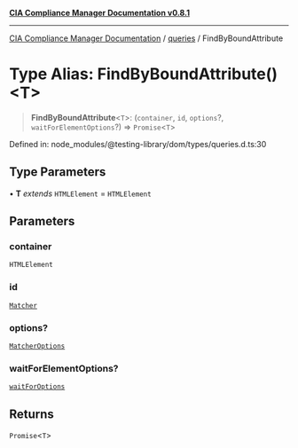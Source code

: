 [**CIA Compliance Manager Documentation v0.8.1**](../../../README.md)

***

[CIA Compliance Manager Documentation](../../../globals.md) / [queries](../README.md) / FindByBoundAttribute

# Type Alias: FindByBoundAttribute()\<T\>

> **FindByBoundAttribute**\<`T`\>: (`container`, `id`, `options`?, `waitForElementOptions`?) => `Promise`\<`T`\>

Defined in: node\_modules/@testing-library/dom/types/queries.d.ts:30

## Type Parameters

• **T** *extends* `HTMLElement` = `HTMLElement`

## Parameters

### container

`HTMLElement`

### id

[`Matcher`](../../../type-aliases/Matcher.md)

### options?

[`MatcherOptions`](../../../interfaces/MatcherOptions.md)

### waitForElementOptions?

[`waitForOptions`](../../../interfaces/waitForOptions.md)

## Returns

`Promise`\<`T`\>
